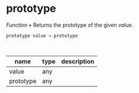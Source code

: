 # prototype

_Function_ &bull; Returns the prototype of the given _value_.

<pre><code>prototype value &rarr; prototype</code></pre>
<br>

| name | type | description |
|------|------|-------------|
|value|any||
|prototype|any||



